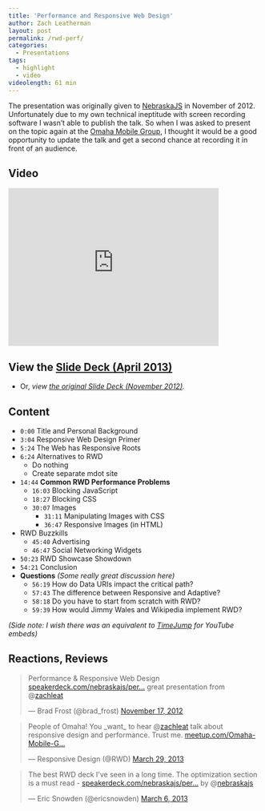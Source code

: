 ```yaml
---
title: 'Performance and Responsive Web Design'
author: Zach Leatherman
layout: post
permalink: /rwd-perf/
categories:
  - Presentations
tags:
  - highlight
  - video
videolength: 61 min
---
```


The presentation was originally given to [NebraskaJS](http://nebraskajs.com/2012/performance-in-rwd/) in November of 2012. Unfortunately due to my own technical ineptitude with screen recording software I wasn’t able to publish the talk. So when I was asked to present on the topic again at the [Omaha Mobile Group](http://www.meetup.com/Omaha-Mobile-Group/events/104130942/), I thought it would be a good opportunity to update the talk and get a second chance at recording it in front of an audience.

## Video

<div class="fluid-width-video-wrapper"><iframe width="420" height="315" src="http://www.youtube.com/embed/Aw5wEdcUtz4" frameborder="0" allowfullscreen></iframe></div>

## View the [Slide Deck (April 2013)](https://speakerdeck.com/zachleat/performance-and-responsive-web-design)

* Or, *view [the original Slide Deck (November 2012)](https://speakerdeck.com/nebraskajs/performance-and-responsive-web-design).*

## Content

* `0:00` Title and Personal Background
* `3:04` Responsive Web Design Primer
* `5:24` The Web has Responsive Roots
* `6:24` Alternatives to RWD
    * Do nothing
    * Create separate mdot site
* `14:44` **Common RWD Performance Problems**
    * `16:03` Blocking JavaScript
    * `18:27` Blocking CSS
    * `30:07` Images
        * `31:11` Manipulating Images with CSS
        * `36:47` Responsive Images (in HTML)
* RWD Buzzkills
    * `45:40` Advertising
    * `46:47` Social Networking Widgets
* `50:23` RWD Showcase Showdown
* `54:21` Conclusion
* **Questions** *(Some really great discussion here)*
    * `56:19` How do Data URIs impact the critical path?
    * `57:43` The difference between Responsive and Adaptive?
    * `58:18` Do you have to start from scratch with RWD?
    * `59:39` How would Jimmy Wales and Wikipedia implement RWD?

*(Side note: I wish there was an equivalent to [TimeJump](https://github.com/davatron5000/TimeJump) for YouTube embeds)*

## Reactions, Reviews

<blockquote class="twitter-tweet"><p>Performance &amp; Responsive Web Design <a href="https://t.co/EjZJugzu" title="https://speakerdeck.com/nebraskajs/performance-and-responsive-web-design">speakerdeck.com/nebraskajs/per…</a> great presentation from @<a href="https://twitter.com/zachleat">zachleat</a></p>&mdash; Brad Frost (@brad_frost) <a href="https://twitter.com/brad_frost/status/269949833190715392">November 17, 2012</a></blockquote>

<blockquote class="twitter-tweet"><p>People of Omaha! You _want_ to hear @<a href="https://twitter.com/zachleat">zachleat</a> talk about responsive design and performance. Trust me. <a href="http://t.co/gOphoOZ696" title="http://www.meetup.com/Omaha-Mobile-Group/events/104130942/">meetup.com/Omaha-Mobile-G…</a></p>&mdash; Responsive Design (@RWD) <a href="https://twitter.com/RWD/status/317747443531911168">March 29, 2013</a></blockquote>

<blockquote class="twitter-tweet"><p>The best RWD deck I've seen in a long time. The optimization section is a must read - <a href="https://t.co/NK1i0gpd6Z" title="https://speakerdeck.com/nebraskajs/performance-and-responsive-web-design">speakerdeck.com/nebraskajs/per…</a> by @<a href="https://twitter.com/nebraskajs">nebraskajs</a></p>&mdash; Eric Snowden (@ericsnowden) <a href="https://twitter.com/ericsnowden/status/309389156902113280">March 6, 2013</a></blockquote>

<script async src="//platform.twitter.com/widgets.js" charset="utf-8"></script>
